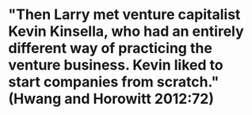 # "Then Larry met venture capitalist Kevin Kinsella, who had an entirely different way of practicing the venture business. Kevin liked to start companies from scratch." (Hwang and Horowitt 2012:72)